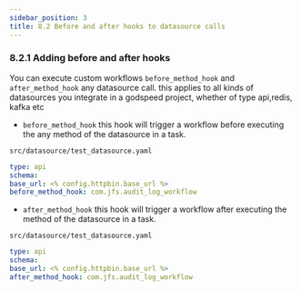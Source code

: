 ```yaml
---
sidebar_position: 3
title: 8.2 Before and after hooks to datasource calls
---
```


### 8.2.1 Adding before and after hooks

You can execute custom workflows `before_method_hook` and `after_method_hook` any datasource call. this applies to all kinds of datasources you integrate in a godspeed project, whether of type api,redis, kafka etc


- `before_method_hook` this hook will trigger a workflow before executing the any method of the datasource in a task.

`src/datasource/test_datasource.yaml`
```yaml
type: api
schema:
base_url: <% config.httpbin.base_url %>    
before_method_hook: com.jfs.audit_log_workflow
```

- `after_method_hook` this hook will trigger a workflow after executing the method of the datasource in a task.

`src/datasource/test_datasource.yaml`
```yaml
type: api
schema:
base_url: <% config.httpbin.base_url %>    
after_method_hook: com.jfs.audit_log_workflow
```